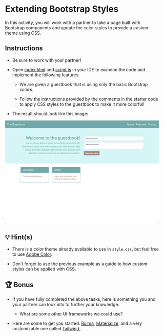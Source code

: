 # Extending Bootstrap Styles

In this activity, you will work with a partner to take a page built with Bootstrap components and update the color styles to provide a custom theme using CSS.

## Instructions

* Be sure to work with your partner!

* Open [index.html](./Unsolved/index.html) and [script.js](./Unsolved/assets/js/script.js) in your IDE to examine the code and implement the following features:

  * We are given a guestbook that is using only the basic Bootstrap colors.

  * Follow the instructions provided by the comments in the starter code to apply CSS styles to the guestbook to make it more colorful!

* The result should look like this image:

![The solution shows that there are custom colors used instead of the built-in colors provided by Bootstrap.](./solved-screenshot.png)

## 💡 Hint(s)

* There is a color theme already available to use in `style.css`, but feel free to use [Adobe Color](https://color.adobe.com/).

* Don't forget to use the previous example as a guide to how custom styles can be applied with CSS.

## 🏆 Bonus

* If you have fully completed the above tasks, here is something you and your partner can look into to further your knowledge:

  * What are some other UI frameworks we could use? 
  
* Here are some to get you started: [Bulma](https://bulma.io/), [Materialize](https://materializecss.com/), and a very customizable one called [Tailwind.](https://tailwindcss.com/).
